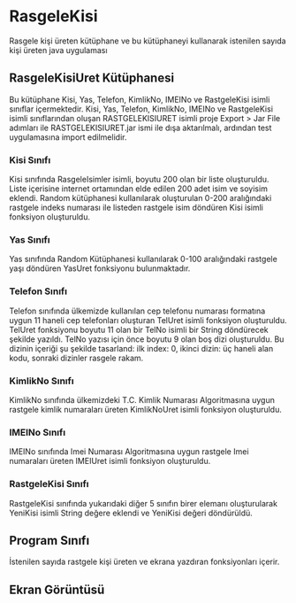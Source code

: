 # RasgeleKisi
Rasgele kişi üreten kütüphane ve bu kütüphaneyi kullanarak istenilen sayıda kişi üreten java uygulaması
## RasgeleKisiUret Kütüphanesi
Bu kütüphane Kisi, Yas, Telefon, KimlikNo, IMEINo ve RastgeleKisi  isimli sınıflar içermektedir. 
Kisi, Yas, Telefon, KimlikNo, IMEINo ve RastgeleKisi isimli sınıflarından oluşan RASTGELEKISIURET isimli proje Export > Jar File adımları ile RASTGELEKISIURET.jar ismi ile dışa aktarılmalı, ardından test uygulamasına import edilmelidir. 

### Kisi Sınıfı
Kisi sınıfında RasgeleIsimler isimli, boyutu 200 olan bir liste oluşturuldu. Liste içerisine internet ortamından elde edilen 200 adet isim ve soyisim eklendi. Random kütüphanesi kullanılarak oluşturulan 0-200 aralığındaki rastgele indeks numarası ile listeden rastgele isim döndüren Kisi isimli fonksiyon oluşturuldu.

###  Yas Sınıfı
Yas sınıfında Random Kütüphanesi kullanılarak 0-100 aralığındaki rastgele yaşı döndüren YasUret fonksiyonu bulunmaktadır.

###  Telefon Sınıfı
Telefon sınıfında ülkemizde kullanılan cep telefonu numarası formatına uygun 11 haneli cep telefonları oluşturan TelUret isimli fonksiyon oluşturuldu. TelUret fonksiyonu boyutu 11 olan bir TelNo isimli bir String döndürecek şekilde yazıldı. TelNo yazısı için önce boyutu 9 olan boş dizi oluşturuldu.
Bu dizinin içeriği şu şekilde tasarland: ilk index: 0, ikinci dizin: üç haneli alan kodu, sonraki dizinler rasgele rakam.

###  KimlikNo Sınıfı 
KimlikNo sınıfında ülkemizdeki T.C. Kimlik Numarası Algoritmasına uygun rastgele kimlik numaraları üreten KimlikNoUret isimli fonksiyon oluşturuldu.

### IMEINo Sınıfı 
IMEINo sınıfında Imei Numarası Algoritmasına uygun rastgele Imei numaraları üreten IMEIUret isimli fonksiyon oluşturuldu.

###  RastgeleKisi Sınıfı 
RastgeleKisi sınıfında yukarıdaki diğer 5 sınıfın birer elemanı oluşturularak YeniKisi isimli String değere eklendi ve YeniKisi değeri döndürüldü. 

##  Program Sınıfı
İstenilen sayıda rastgele kişi  üreten ve ekrana yazdıran fonksiyonları içerir.

## Ekran Görüntüsü 

